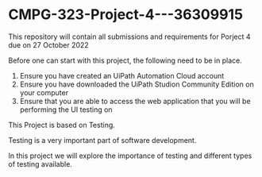 # CMPG-323-Project-4---36309915
This repository will contain all submissions and requirements for Porject 4 due on 27 October 2022

Before one can start with this project, the following need to be in place.

1. Ensure you have created an UiPath Automation Cloud account
2. Ensure you have downloaded the UiPath Studion Community Edition on your computer
3. Ensure that you are able to access the web application that you will be performing the UI testing on

This Project is based on Testing. 

Testing is a very important part of software development. 

In this project we will explore the importance of testing and different types of testing available. 
